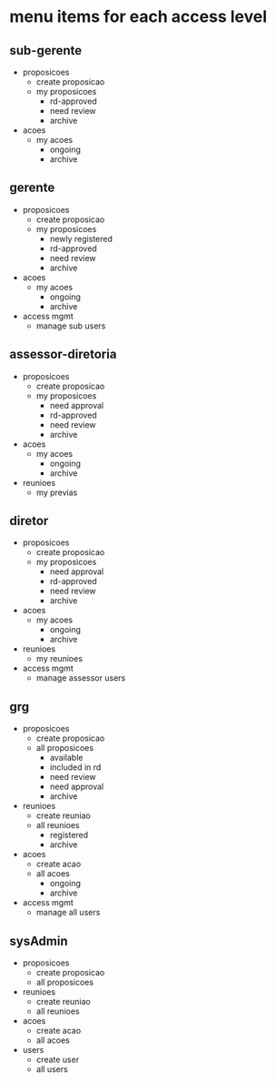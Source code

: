 # menu items for each access level

## sub-gerente

-   proposicoes
    -   create proposicao
    -   my proposicoes
        -   rd-approved
        -   need review
        -   archive
-   acoes
    -   my acoes
        -   ongoing
        -   archive

## gerente

-   proposicoes
    -   create proposicao
    -   my proposicoes
        -   newly registered
        -   rd-approved
        -   need review
        -   archive
-   acoes
    -   my acoes
        -   ongoing
        -   archive
-   access mgmt
    -   manage sub users

## assessor-diretoria

-   proposicoes
    -   create proposicao
    -   my proposicoes
        -   need approval
        -   rd-approved
        -   need review
        -   archive
-   acoes
    -   my acoes
        -   ongoing
        -   archive
-   reunioes
    -   my previas

## diretor

-   proposicoes
    -   create proposicao
    -   my proposicoes
        -   need approval
        -   rd-approved
        -   need review
        -   archive
-   acoes
    -   my acoes
        -   ongoing
        -   archive
-   reunioes
    -   my reunioes
-   access mgmt
    -   manage assessor users

## grg

-   proposicoes
    -   create proposicao
    -   all proposicoes
        -   available
        -   included in rd
        -   need review
        -   need approval
        -   archive
-   reunioes
    -   create reuniao
    -   all reunioes
        -   registered
        -   archive
-   acoes
    -   create acao
    -   all acoes
        -   ongoing
        -   archive
-   access mgmt
    -   manage all users

## sysAdmin

-   proposicoes
    -   create proposicao
    -   all proposicoes
-   reunioes
    -   create reuniao
    -   all reunioes
-   acoes
    -   create acao
    -   all acoes
-   users
    -   create user
    -   all users
